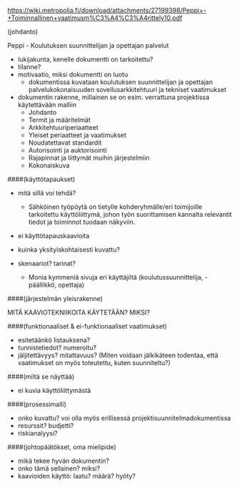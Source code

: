 https://wiki.metropolia.fi/download/attachments/27199398/Peppi+-+Toiminnallinen+vaatimusm%C3%A4%C3%A4rittely10.pdf

(johdanto)

Peppi - Koulutuksen suunnittelijan ja 
opettajan palvelut 

* lukijakunta, kenelle dokumentti on tarkoitettu?
* tilanne?
* motivaatio, miksi dokumentti on luotu 
	- dokumentissa kuvataan koulutuksen suunnittelijan ja opettajan 
	  palvelukokonaisuuden sovellusarkkitehtuuri ja tekniset vaatimukset
* dokumentin rakenne, millainen se on esim. verrattuna projektissa käytettävään malliin
	- Johdanto
	- Termit ja määritelmät
	- Arkkitehtuuriperiaatteet
	- Yleiset periaatteet ja vaatimukset 
	- Noudatettavat standardit
	- Autorisointi ja auktorisointi
	- Rajapinnat ja liittymät muihin järjestelmiin
	- Kokonaiskuva
	
	

####(käyttötapaukset)

* mitä sillä voi tehdä?
	- Sähköinen työpöytä on tietylle kohderyhmälle/eri toimijoille tarkoitettu
	käyttöliittymä, johon työn suorittamisen kannalta relevantit tiedot ja toiminnot tuodaan
	näkyviin.

* ei käyttötapauskaavioita

* kuinka yksityiskohtaisesti kuvattu?

* skenaariot? tarinat?
	- Monia kymmeniä sivuja eri käyttäjiltä (koulutussuunnittelija, -päällikkö, opettaja)

####(järjestelmän yleisrakenne)

MITÄ KAAVIOTEKNIIKOITA KÄYTETÄÄN? MIKSI?

####(funktionaaliset & ei-funktionaaliset vaatimukset)

* esitetäänkö listauksena?
* tunnistetiedot? numeroitu?
* jäljitettävyys? mitattavuus? (Miten voidaan jälkikäteen todentaa, että vaatimukset on myös toteutettu, kuten suunniteltu?)

####(miltä se näyttää)

* ei kuvia käyttöliittymästä

####(prosessimalli)

* onko kuvattu? voi olla myös erillisessä projektisuunnitelmadokumentissa
* resurssit? budjetti?
* riskianalyysi?

####(johtopäätökset, oma mielipide)

* mikä tekee hyvän dokumentin?
* onko tämä sellainen? miksi?
* kaavioiden käyttö: laatu? määrä? hyöty?